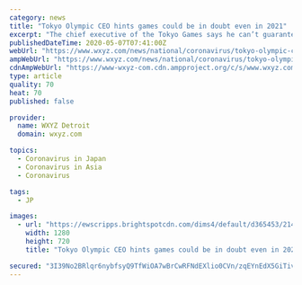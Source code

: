 ```yaml
---
category: news
title: "Tokyo Olympic CEO hints games could be in doubt even in 2021"
excerpt: "The chief executive of the Tokyo Games says he can’t guarantee the postponed Olympics will be staged next year."
publishedDateTime: 2020-05-07T07:41:00Z
webUrl: "https://www.wxyz.com/news/national/coronavirus/tokyo-olympic-ceo-hints-games-could-be-in-doubt-even-in-2021"
ampWebUrl: "https://www.wxyz.com/news/national/coronavirus/tokyo-olympic-ceo-hints-games-could-be-in-doubt-even-in-2021?_amp=true"
cdnAmpWebUrl: "https://www-wxyz-com.cdn.ampproject.org/c/s/www.wxyz.com/news/national/coronavirus/tokyo-olympic-ceo-hints-games-could-be-in-doubt-even-in-2021?_amp=true"
type: article
quality: 70
heat: 70
published: false

provider:
  name: WXYZ Detroit
  domain: wxyz.com

topics:
  - Coronavirus in Japan
  - Coronavirus in Asia
  - Coronavirus

tags:
  - JP

images:
  - url: "https://ewscripps.brightspotcdn.com/dims4/default/d365453/2147483647/strip/true/crop/3500x1969+0+182/resize/1280x720!/quality/90/?url=https%3A%2F%2Fewscripps.brightspotcdn.com%2F6b%2F45%2F3010d1fc4e658f2426eb7902dcf6%2Fap-20090315010814.jpg"
    width: 1280
    height: 720
    title: "Tokyo Olympic CEO hints games could be in doubt even in 2021"

secured: "3I39No2BRlqr6nybfsyQ9TfWiOA7wBrCwRFNdEXlio0CVn/zqEYnEdX5GiTivmwcpdiQysnna9GuhQFIoyyocsnJB0Rv4F3GRtRx3xhOpmCDO9XBiVQ/utfUaq6zhVnv9oYXsq783t6QcY6e+uan97xeGKXSAZo/kMhCA+MrCu+604AexIxRlukXRk8rW8zt22kjEfnj3WT6qbT74sDUfhYuy9M1LDzY8mMtUCLhqCmdf7sFcg4/yMuraPzSZ0Ag8ovfH5dqIaaZmXU/Q20+K2gUp9nldXinXiSH21ku3aMl9j9IlrWVQNv5TQDPJg0Izme//GCB1icyFrG/Dm8X2oAp6lwqB/nlEFUKQdwVXjQiUmB00/PoNLTRW7BG/CVXE0mOE/kE1JvTFMA122cGZMhmdAK/IHUgTmM1EgrSYt+UgiBEXggTGa3dH9GutK6hBfUMeQ0NfyNDkTYPQ1dux0ulymCAzJdw1kTmt7c7vzQ=;1t1wLxfmQ8QdYYqejPIyBA=="
---
```


